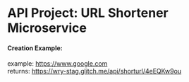# API Project: URL Shortener Microservice

#### Creation Example:

example: https://www.google.com</br>
returns: https://wry-stag.glitch.me/api/shorturl/4eEQKw9ou

